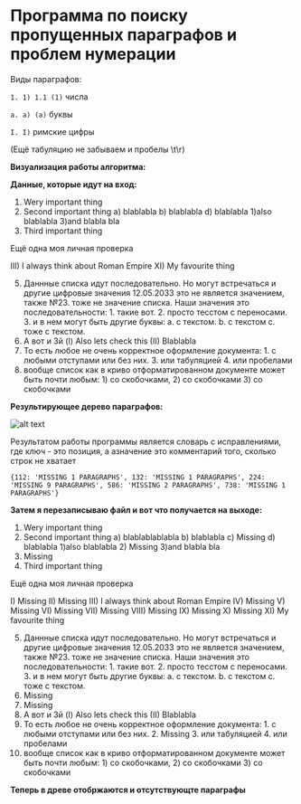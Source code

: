 # Программа по поиску пропущенных параграфов и проблем нумерации
Виды параграфов:

```1. 1) 1.1 (1)``` числа

```a. a) (a)``` буквы

```I. I)``` римские цифры

(Ещё табуляцию не забываем и пробелы \t\r)

**Визуализация работы алгоритма:**

**Данные, которые идут на вход:**

1. Wery important thing
2. Second important thing
	a) blablabla
	b) blablabla
	d) blablabla
		1)also blablabla
		3)and blabla bla
4. Third important thing

Ещё одна моя личная проверка

III) I always think about Roman Empire
XI) My favourite thing

5. Даннные списка идут последовательно. Но могут встречаться и другие цифровые значения 12.05.2033 это не является значением, также №23. тоже не значение списка.  Наши значения  это последовательности: 1. такие вот. 2. просто 
тесстом с переносами. 3. и в нем могут быть другие буквы: 
	a. c текстом. 
	b. с текстом  c. тоже с текстом. 
3. А вот и 3й
	(I) Also lets check this
	(II) Blablabla
4. То есть любое не очень корректное оформление документа: 1. с любыми отступами или без них. 
		3. или табуляцией
             4. или пробелами
5. вообще список как в криво отформатированном документе может быть почти любым: 1) со скобочками, 2) со скобочками 3) со скобочками

**Результирующее дерево параграфов:**

![alt text](https://github.com/rodion02/Paragraph_numerization/blob/main/demo.png?raw=true)

Результатом работы программы является словарь с исправлениями, где ключ - это позиция, а азначение это комментарий того, сколько строк не хватает

```{112: 'MISSING 1 PARAGRAPHS', 132: 'MISSING 1 PARAGRAPHS', 224: 'MISSING 9 PARAGRAPHS', 586: 'MISSING 2 PARAGRAPHS', 738: 'MISSING 1 PARAGRAPHS'}```

**Затем я перезаписываю файл и вот что получается на выходе:**

1. Wery important thing
2. Second important thing
	a) blablablablabla
	b) blablabla
	c) Missing
	d) blablabla
		1)also blablabla
		2) Missing
		3)and blabla bla
3. Missing
4. Third important thing

Ещё одна моя личная проверка

I) Missing
II) Missing
III) I always think about Roman Empire
IV) Missing
V) Missing
VI) Missing
VII) Missing
VIII) Missing
IX) Missing
X) Missing
XI) My favourite thing

5. Даннные списка идут последовательно. Но могут встречаться и другие цифровые значения 12.05.2033 это не является значением, также №23. тоже не значение списка.  Наши значения  это последовательности: 1. такие вот. 2. просто 
тесстом с переносами. 3. и в нем могут быть другие буквы: 
	a. c текстом. 
	b. с текстом  c. тоже с текстом. 
1. Missing
2. Missing
3. А вот и 3й
	(I) Also lets check this
	(II) Blablabla
4. То есть любое не очень корректное оформление документа: 1. с любыми отступами или без них. 
	2. Missing
			3. или табуляцией
             4. или пробелами
5. вообще список как в криво отформатированном документе может быть почти любым: 1) со скобочками, 2) со скобочками 3) со скобочками  


**Теперь в древе отобржаются и отсутствующте параграфы**